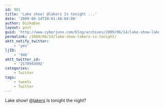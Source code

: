 ```yaml
---
id: 981
title: 'Lake show! @lakers Is tonight ...'
date: '2009-06-14T20:01:48-04:00'
author: DizkoDan
layout: post
guid: 'http://www.cyberjunx.com/blog/archives/2009/06/14/lake-show-lakers-is-tonight/'
permalink: /2009/06/14/lake-show-lakers-is-tonight/
aktt_notify_twitter:
    - 'yes'
ljID:
    - '946'
aktt_twitter_id:
    - '2170943092'
categories:
    - Twitter
tags:
    - tweets
    - Twitter
---
```


Lake show! @[lakers](http://twitter.com/lakers) Is tonight the night?